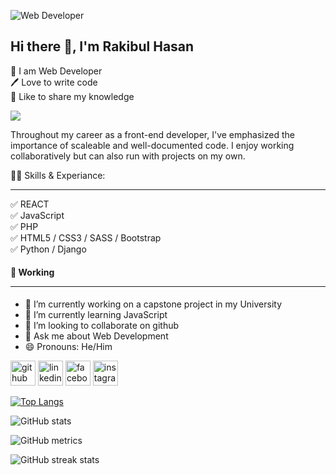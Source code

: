 ![Web Developer](https://ibb.co/jfSLczq)

## Hi there 👋, I'm Rakibul Hasan
👑 I am Web Developer <br>
🖊️ Love to write code <br>
🎤 Like to share my knowledge


![](https://komarev.com/ghpvc/?username=rakibulbubt&color=brightgreen)




Throughout my career as a front-end developer, I've emphasized the importance of scaleable and well-documented code. I enjoy working collaboratively but can also run with projects on my own.

👨‍💻 Skills & Experiance: <hr>

✅ REACT <br>
✅ JavaScript <br>
✅ PHP <br>
✅ HTML5 / CSS3 / SASS / Bootstrap <br>
✅ Python /  Django

#### 🏡 Working <hr>

- 🔭 I’m currently working on a capstone project in my University 
- 🌱 I’m currently learning JavaScript 
- 👯 I’m looking to collaborate on github 
- 💬 Ask me about Web Development 
- 😄 Pronouns: He/Him 


[<img src='https://cdn.jsdelivr.net/npm/simple-icons@3.0.1/icons/github.svg' alt='github' height='40'>](https://github.com/rakibulbubt)  [<img src='https://cdn.jsdelivr.net/npm/simple-icons@3.0.1/icons/linkedin.svg' alt='linkedin' height='40'>](https://www.linkedin.com/in/rakibulbubt/)  [<img src='https://cdn.jsdelivr.net/npm/simple-icons@3.0.1/icons/facebook.svg' alt='facebook' height='40'>](https://www.facebook.com/myloverakib)  [<img src='https://cdn.jsdelivr.net/npm/simple-icons@3.0.1/icons/instagram.svg' alt='instagram' height='40'>](https://www.instagram.com/raqeeb_66/)  

[![Top Langs](https://github-readme-stats.vercel.app/api/top-langs/?username=rakibulbubt)](https://github.com/anuraghazra/github-readme-stats)

![GitHub stats](https://github-readme-stats.vercel.app/api?username=rakibulbubt&show_icons=true&count_private=true)  

<!-- ![GitHub Activity Graph](https://activity-graph.herokuapp.com/graph?username=rakibulbubt)   -->

![GitHub metrics](https://metrics.lecoq.io/rakibulbubt)  

![GitHub streak stats](https://github-readme-streak-stats.herokuapp.com/?user=rakibulbubt)  

<!-- ![Profile views](https://gpvc.arturio.dev/rakibulbubt)   -->
